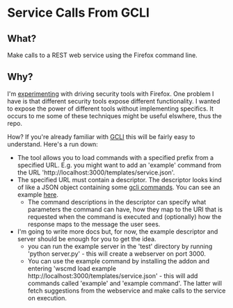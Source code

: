 Service Calls From GCLI
====

What?
---
Make calls to a REST web service using the Firefox command line.

Why?
---
I'm [experimenting](https://github.com/mozmark/Mitm-Tool) with driving security tools with Firefox. One problem I have is that different security tools expose different functionality. I wanted to expose the power of different tools without implementing specifics.  It occurs to me some of these techniques might be useful elswhere, thus the repo.

How?
If you're already familiar with [GCLI](https://github.com/mozilla/gcli) this will be fairly easy to understand. Here's a run down:
* The tool allows you to load commands with a specified prefix from a specified URL. E.g. you might want to add an 'example' command from the URL 'http://localhost:3000/templates/service.json'.
* The specified URL must contain a descriptor. The descriptor looks kind of like a JSON object containing some [gcli commands](https://github.com/joewalker/gcli/blob/master/docs/writing-commands.md). You can see an example [here](https://github.com/mozmark/ServiceTest/blob/master/test/templates/service.json).
  * The command descriptions in the descriptor can specify what parameters the command can have, how they map to the URI that is requested when the command is executed and (optionally) how the response maps to the message the user sees.
* I'm going to write more docs but, for now, the example descriptor and server should be enough for you to get the idea.
  * you can run the example server in the 'test' directory by running 'python server.py' - this will create a webserver on port 3000.
  * You can use the example command by installing the addon and entering 'wscmd load example http://localhost:3000/templates/service.json' - this will add commands called 'example' and 'example command'. The latter will fetch suggestions from the webservice and make calls to the service on execution.

